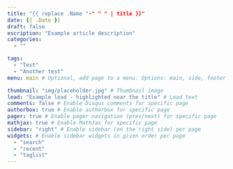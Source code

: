 ```yaml
---
title: "{{ replace .Name "-" " " | title }}"
date: {{ .Date }}
draft: false 
escription: "Example article description"
categories:
  - ""

tags:
  - "Test"
  - "Another test"
menu: main # Optional, add page to a menu. Options: main, side, footer

thumbnail: "img/placeholder.jpg" # Thumbnail image
lead: "Example lead - highlighted near the title" # Lead text
comments: false # Enable Disqus comments for specific page
authorbox: true # Enable authorbox for specific page
pager: true # Enable pager navigation (prev/next) for specific page
mathjax: true # Enable MathJax for specific page
sidebar: "right" # Enable sidebar (on the right side) per page
widgets: # Enable sidebar widgets in given order per page
  - "search"
  - "recent"
  - "taglist"
---
```


